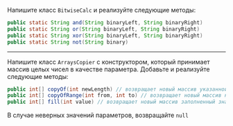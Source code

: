 Напишите класс `BitwiseCalc` и реализуйте следующие методы:

```java
public static String and(String binaryLeft, String binaryRight)
public static String or(String binaryLeft, String binaryRight)
public static String xor(String binaryLeft, String binaryRight)
public static String not(String binary)
```
---
Напишите класс `ArraysCopier` с конструктором, который принимает массив целых чисел в качестве параметра. Добавьте и реализуйте следующие методы:

```java
public int[] copyOf(int newLength) // возвращает новый массив указанной длины.
public int[] copyOfRange(int from, int to) // возвращает новый массив начиная с элемента from до элемента to
public int[] fill(int value) // возвращает новый массив заполненный значением параметра value
```

В случае неверных значений параметров, возвращайте `null`
